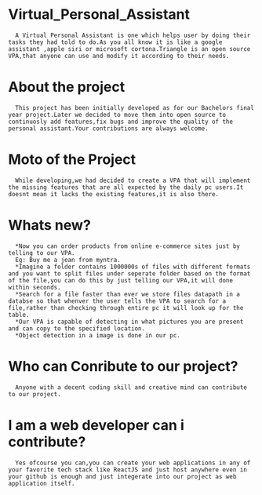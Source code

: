 # Virtual_Personal_Assistant
      A Virtual Personal Assistant is one which helps user by doing their tasks they had told to do.As you all know it is like a google assistant ,apple siri or microsoft cortona.Triangle is an open source VPA,that anyone can use and modify it according to their needs.
      
# About the project
      This project has been initially developed as for our Bachelors final year project.Later we decided to move them into open source to continuosly add features,fix bugs and improve the quality of the personal assistant.Your contributions are always welcome.
      
# Moto of the Project
      While developing,we had decided to create a VPA that will implement the missing features that are all expected by the daily pc users.It doesnt mean it lacks the existing features,it is also there.
      
# Whats new?
      *Now you can order products from online e-commerce sites just by telling to our VPA.
      Eg: Buy me a jean from myntra.
      *Imagine a folder contains 1000000s of files with different formats and you want to split files under seperate folder based on the format of the file,you can do this by just telling our VPA,it will done within seconds.
      *Search for a file faster than ever we store files datapath in a databse so that whenver the user tells the VPA to search for a file,rather than checking through entire pc it will look up for the table.
      *Our VPA is capable of detecting in what pictures you are present and can copy to the specified location.
      *Object detection in a image is done in our pc.

# Who can Conribute to our project?
      Anyone with a decent coding skill and creative mind can contribute to our project.
      
# I am a web developer can i contribute?
      Yes ofcourse you can,you can create your web applications in any of your favorite tech stack like ReactJS and just host anywhere even in your github is enough and just integerate into our project as web application itself.
